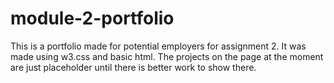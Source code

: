 # module-2-portfolio
This is a portfolio made for potential employers for assignment 2. It was made using w3.css and basic html. The projects on the page at the moment are just placeholder until there is better work to show there.